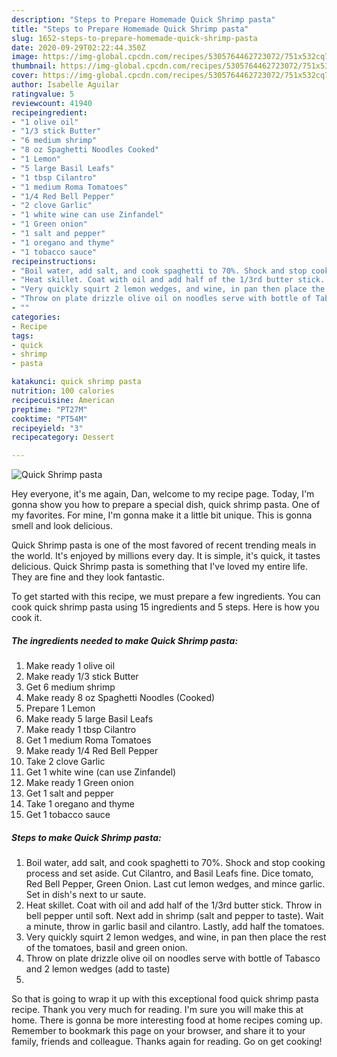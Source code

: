 ```yaml
---
description: "Steps to Prepare Homemade Quick Shrimp pasta"
title: "Steps to Prepare Homemade Quick Shrimp pasta"
slug: 1652-steps-to-prepare-homemade-quick-shrimp-pasta
date: 2020-09-29T02:22:44.350Z
image: https://img-global.cpcdn.com/recipes/5305764462723072/751x532cq70/quick-shrimp-pasta-recipe-main-photo.jpg
thumbnail: https://img-global.cpcdn.com/recipes/5305764462723072/751x532cq70/quick-shrimp-pasta-recipe-main-photo.jpg
cover: https://img-global.cpcdn.com/recipes/5305764462723072/751x532cq70/quick-shrimp-pasta-recipe-main-photo.jpg
author: Isabelle Aguilar
ratingvalue: 5
reviewcount: 41940
recipeingredient:
- "1 olive oil"
- "1/3 stick Butter"
- "6 medium shrimp"
- "8 oz Spaghetti Noodles Cooked"
- "1 Lemon"
- "5 large Basil Leafs"
- "1 tbsp Cilantro"
- "1 medium Roma Tomatoes"
- "1/4 Red Bell Pepper"
- "2 clove Garlic"
- "1 white wine can use Zinfandel"
- "1 Green onion"
- "1 salt and pepper"
- "1 oregano and thyme"
- "1 tobacco sauce"
recipeinstructions:
- "Boil water, add salt, and cook spaghetti to 70%. Shock and stop cooking process and set aside. Cut Cilantro, and Basil Leafs fine. Dice tomato, Red Bell Pepper, Green Onion. Last cut lemon wedges, and mince garlic. Set in dish&#39;s next to ur saute."
- "Heat skillet. Coat with oil and add half of the 1/3rd butter stick. Throw in bell pepper until soft. Next add in shrimp (salt and pepper to taste). Wait a minute, throw in garlic basil and cilantro. Lastly, add half the tomatoes."
- "Very quickly squirt 2 lemon wedges, and wine, in pan then place the rest of the tomatoes, basil and green onion."
- "Throw on plate drizzle olive oil on noodles serve with bottle of Tabasco and  2 lemon wedges (add to taste)"
- ""
categories:
- Recipe
tags:
- quick
- shrimp
- pasta

katakunci: quick shrimp pasta 
nutrition: 100 calories
recipecuisine: American
preptime: "PT27M"
cooktime: "PT54M"
recipeyield: "3"
recipecategory: Dessert

---
```



![Quick Shrimp pasta](https://img-global.cpcdn.com/recipes/5305764462723072/751x532cq70/quick-shrimp-pasta-recipe-main-photo.jpg)

Hey everyone, it's me again, Dan, welcome to my recipe page. Today, I'm gonna show you how to prepare a special dish, quick shrimp pasta. One of my favorites. For mine, I'm gonna make it a little bit unique. This is gonna smell and look delicious.



Quick Shrimp pasta is one of the most favored of recent trending meals in the world. It's enjoyed by millions every day. It is simple, it's quick, it tastes delicious. Quick Shrimp pasta is something that I've loved my entire life. They are fine and they look fantastic.


To get started with this recipe, we must prepare a few ingredients. You can cook quick shrimp pasta using 15 ingredients and 5 steps. Here is how you cook it.

<!--inarticleads1-->

##### The ingredients needed to make Quick Shrimp pasta:

1. Make ready 1 olive oil
1. Make ready 1/3 stick Butter
1. Get 6 medium shrimp
1. Make ready 8 oz Spaghetti Noodles (Cooked)
1. Prepare 1 Lemon
1. Make ready 5 large Basil Leafs
1. Make ready 1 tbsp Cilantro
1. Get 1 medium Roma Tomatoes
1. Make ready 1/4 Red Bell Pepper
1. Take 2 clove Garlic
1. Get 1 white wine (can use Zinfandel)
1. Make ready 1 Green onion
1. Get 1 salt and pepper
1. Take 1 oregano and thyme
1. Get 1 tobacco sauce




<!--inarticleads2-->

##### Steps to make Quick Shrimp pasta:

1. Boil water, add salt, and cook spaghetti to 70%. Shock and stop cooking process and set aside. Cut Cilantro, and Basil Leafs fine. Dice tomato, Red Bell Pepper, Green Onion. Last cut lemon wedges, and mince garlic. Set in dish&#39;s next to ur saute.
1. Heat skillet. Coat with oil and add half of the 1/3rd butter stick. Throw in bell pepper until soft. Next add in shrimp (salt and pepper to taste). Wait a minute, throw in garlic basil and cilantro. Lastly, add half the tomatoes.
1. Very quickly squirt 2 lemon wedges, and wine, in pan then place the rest of the tomatoes, basil and green onion.
1. Throw on plate drizzle olive oil on noodles serve with bottle of Tabasco and  2 lemon wedges (add to taste)
1. 




So that is going to wrap it up with this exceptional food quick shrimp pasta recipe. Thank you very much for reading. I'm sure you will make this at home. There is gonna be more interesting food at home recipes coming up. Remember to bookmark this page on your browser, and share it to your family, friends and colleague. Thanks again for reading. Go on get cooking!
